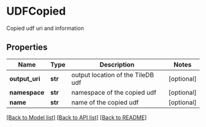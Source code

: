# UDFCopied

Copied udf uri and information
## Properties
Name | Type | Description | Notes
------------ | ------------- | ------------- | -------------
**output_uri** | **str** | output location of the TileDB udf | [optional] 
**namespace** | **str** | namespace of the copied udf | [optional] 
**name** | **str** | name of the copied udf | [optional] 

[[Back to Model list]](../README.md#documentation-for-models) [[Back to API list]](../README.md#documentation-for-api-endpoints) [[Back to README]](../README.md)


